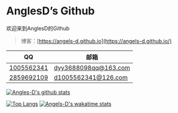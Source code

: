 # AnglesD’s Github

欢迎来到AnglesD的Github
> 博客：[https://angels-d.github.io](https://angels-d.github.io/)

| QQ                                                                        | 邮箱                                                |
| ------------------------------------------------------------------------- | --------------------------------------------------- |
| [1005562341](http://wpa.qq.com/msgrd?v=3&uin=1005562341&site=qq&menu=yes) | [dyy3688098qq@163.com](mailto:dyy3688098qq@163.com) |
| [2859692109](http://wpa.qq.com/msgrd?v=3&uin=2859692109&site=qq&menu=yes) | [d1005562341@126.com](mailto:d1005562341@126.com)   |

[![Angles-D's github stats](https://github-readme-stats.vercel.app/api?username=Angels-D)](https://github.com/anuraghazra/github-readme-stats)

[![Top Langs](https://github-readme-stats.vercel.app/api/top-langs/?username=Angels-D&layout=compact)](https://github.com/anuraghazra/github-readme-stats)
[![Angels-D's wakatime stats](https://github-readme-stats.vercel.app/api/wakatime?username=D1005562341&layout=compact)](https://github.com/anuraghazra/github-readme-stats)
